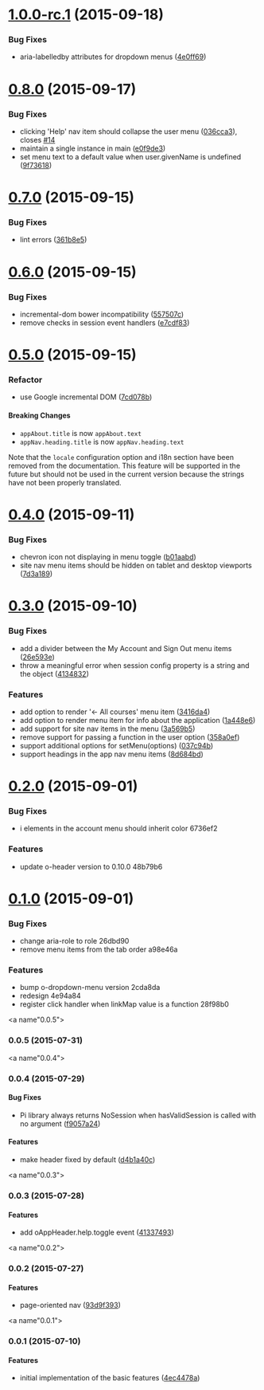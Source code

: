 <a name="1.0.0-rc.1"></a>
# [1.0.0-rc.1](https://github.com/Pearson-Higher-Ed/o-app-header/compare/v0.8.0...v1.0.0-rc.1) (2015-09-18)


### Bug Fixes

* aria-labelledby attributes for dropdown menus ([4e0ff69](https://github.com/Pearson-Higher-Ed/o-app-header/commit/4e0ff69))



<a name="0.8.0"></a>
# [0.8.0](https://github.com/Pearson-Higher-Ed/o-app-header/compare/v0.7.0...v0.8.0) (2015-09-17)


### Bug Fixes

* clicking 'Help' nav item should collapse the user menu ([036cca3](https://github.com/Pearson-Higher-Ed/o-app-header/commit/036cca3)), closes [#14](https://github.com/Pearson-Higher-Ed/o-app-header/issues/14)
* maintain a single instance in main ([e0f9de3](https://github.com/Pearson-Higher-Ed/o-app-header/commit/e0f9de3))
* set menu text to a default value when user.givenName is undefined ([9f73618](https://github.com/Pearson-Higher-Ed/o-app-header/commit/9f73618))



<a name="0.7.0"></a>
# [0.7.0](https://github.com/Pearson-Higher-Ed/o-app-header/compare/v0.6.0...v0.7.0) (2015-09-15)


### Bug Fixes

* lint errors ([361b8e5](https://github.com/Pearson-Higher-Ed/o-app-header/commit/361b8e5))



<a name="0.6.0"></a>
# [0.6.0](https://github.com/Pearson-Higher-Ed/o-app-header/compare/v0.5.0...v0.6.0) (2015-09-15)


### Bug Fixes

* incremental-dom bower incompatibility ([557507c](https://github.com/Pearson-Higher-Ed/o-app-header/commit/557507c))
* remove checks in session event handlers ([e7cdf83](https://github.com/Pearson-Higher-Ed/o-app-header/commit/e7cdf83))



<a name="0.5.0"></a>
# [0.5.0](https://github.com/Pearson-Higher-Ed/o-app-header/compare/v0.4.0...v0.5.0) (2015-09-15)

### Refactor
 * use Google incremental DOM ([7cd078b](https://github.com/Pearson-Higher-Ed/o-app-header/commit/7cd078ba69d9df2908675a2e543e6ca8da500101))

#### Breaking Changes

- `appAbout.title` is now `appAbout.text`
- `appNav.heading.title` is now `appNav.heading.text`

Note that the `locale` configuration option and i18n section have been removed from the documentation. This feature will be supported in the future but should not be used in the current version because the strings have not been properly translated.

<a name="0.4.0"></a>
# [0.4.0](https://github.com/Pearson-Higher-Ed/o-app-header/compare/v0.3.0...v0.4.0) (2015-09-11)


### Bug Fixes

* chevron icon not displaying in menu toggle ([b01aabd](https://github.com/Pearson-Higher-Ed/o-app-header/commit/b01aabd))
* site nav menu items should be hidden on tablet and desktop viewports ([7d3a189](https://github.com/Pearson-Higher-Ed/o-app-header/commit/7d3a189))



<a name="0.3.0"></a>
# [0.3.0](https://github.com/Pearson-Higher-Ed/o-app-header/compare/v0.2.0...v0.3.0) (2015-09-10)


### Bug Fixes

* add a divider between the My Account and Sign Out menu items ([26e593e](https://github.com/Pearson-Higher-Ed/o-app-header/commit/26e593e))
* throw a meaningful error when session config property is a string and the object ([4134832](https://github.com/Pearson-Higher-Ed/o-app-header/commit/4134832))

### Features

* add option to render '← All courses' menu item ([3416da4](https://github.com/Pearson-Higher-Ed/o-app-header/commit/3416da4))
* add option to render menu item for info about the application ([1a448e6](https://github.com/Pearson-Higher-Ed/o-app-header/commit/1a448e6))
* add support for site nav items in the menu ([3a569b5](https://github.com/Pearson-Higher-Ed/o-app-header/commit/3a569b5))
* remove support for passing a function in the user option ([358a0ef](https://github.com/Pearson-Higher-Ed/o-app-header/commit/358a0ef))
* support additional options for setMenu(options) ([037c94b](https://github.com/Pearson-Higher-Ed/o-app-header/commit/037c94b))
* support headings in the app nav menu items ([8d684bd](https://github.com/Pearson-Higher-Ed/o-app-header/commit/8d684bd))



<a name="0.2.0"></a>
# [0.2.0](//compare/v0.1.0...v0.2.0) (2015-09-01)


### Bug Fixes

* i elements in the account menu should inherit color 6736ef2

### Features

* update o-header version to 0.10.0 48b79b6



<a name="0.1.0"></a>
# [0.1.0](//compare/v0.0.5...v0.1.0) (2015-09-01)


### Bug Fixes

* change aria-role to role 26dbd90
* remove menu items from the tab order a98e46a

### Features

* bump o-dropdown-menu version 2cda8da
* redesign 4e94a84
* register click handler when linkMap value is a function 28f98b0



<a name"0.0.5"></a>
### 0.0.5 (2015-07-31)


<a name"0.0.4"></a>
### 0.0.4 (2015-07-29)


#### Bug Fixes

* Pi library always returns NoSession when hasValidSession is called with no argument ([f9057a24](https://github.com/Pearson-Higher-Ed/o-app-header/commit/f9057a24))


#### Features

* make header fixed by default ([d4b1a40c](https://github.com/Pearson-Higher-Ed/o-app-header/commit/d4b1a40c))


<a name"0.0.3"></a>
### 0.0.3 (2015-07-28)


#### Features

* add oAppHeader.help.toggle event ([41337493](https://github.com/Pearson-Higher-Ed/o-app-header/commit/41337493))


<a name"0.0.2"></a>
### 0.0.2 (2015-07-27)


#### Features

* page-oriented nav ([93d9f393](https://github.com/Pearson-Higher-Ed/o-app-header/commit/93d9f393))


<a name"0.0.1"></a>
### 0.0.1 (2015-07-10)


#### Features

* initial implementation of the basic features ([4ec4478a](https://github.com/Pearson-Higher-Ed/o-app-header/commit/4ec4478a))

